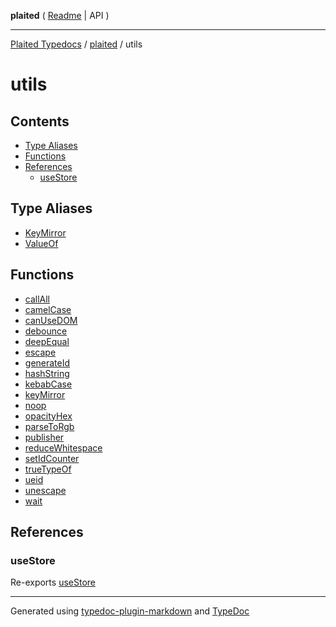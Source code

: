 **plaited** ( [Readme](../README.md) \| API )

***

[Plaited Typedocs](../../modules.md) / [plaited](../modules.md) / utils

# utils

## Contents

- [Type Aliases](README.md#type-aliases)
- [Functions](README.md#functions)
- [References](README.md#references)
  - [useStore](README.md#usestore)

## Type Aliases

- [KeyMirror](type-aliases/KeyMirror.md)
- [ValueOf](type-aliases/ValueOf.md)

## Functions

- [callAll](functions/callAll.md)
- [camelCase](functions/camelCase.md)
- [canUseDOM](functions/canUseDOM.md)
- [debounce](functions/debounce.md)
- [deepEqual](functions/deepEqual.md)
- [escape](functions/escape.md)
- [generateId](functions/generateId.md)
- [hashString](functions/hashString.md)
- [kebabCase](functions/kebabCase.md)
- [keyMirror](functions/keyMirror.md)
- [noop](functions/noop.md)
- [opacityHex](functions/opacityHex.md)
- [parseToRgb](functions/parseToRgb.md)
- [publisher](functions/publisher.md)
- [reduceWhitespace](functions/reduceWhitespace.md)
- [setIdCounter](functions/setIdCounter.md)
- [trueTypeOf](functions/trueTypeOf.md)
- [ueid](functions/ueid.md)
- [unescape](functions/unescape.md)
- [wait](functions/wait.md)

## References

### useStore

Re-exports [useStore](../index/functions/useStore.md)

***

Generated using [typedoc-plugin-markdown](https://www.npmjs.com/package/typedoc-plugin-markdown) and [TypeDoc](https://typedoc.org/)
